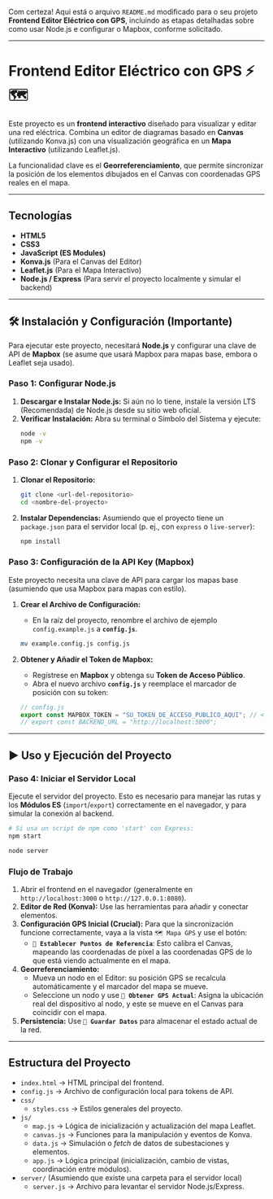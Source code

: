 Com certeza\! Aqui está o arquivo `README.md` modificado para o seu projeto **Frontend Editor Eléctrico con GPS**, incluindo as etapas detalhadas sobre como usar Node.js e configurar o Mapbox, conforme solicitado.

-----

# Frontend Editor Eléctrico con GPS ⚡🗺️

Este proyecto es un **frontend interactivo** diseñado para visualizar y editar una red eléctrica. Combina un editor de diagramas basado en **Canvas** (utilizando Konva.js) con una visualización geográfica en un **Mapa Interactivo** (utilizando Leaflet.js).

La funcionalidad clave es el **Georreferenciamiento**, que permite sincronizar la posición de los elementos dibujados en el Canvas con coordenadas GPS reales en el mapa.

-----

## Tecnologías

  * **HTML5**
  * **CSS3**
  * **JavaScript (ES Modules)**
  * **Konva.js** (Para el Canvas del Editor)
  * **Leaflet.js** (Para el Mapa Interactivo)
  * **Node.js / Express** (Para servir el proyecto localmente y simular el backend)

-----

## 🛠️ Instalación y Configuración (Importante)

Para ejecutar este proyecto, necesitará **Node.js** y configurar una clave de API de **Mapbox** (se asume que usará Mapbox para mapas base, embora o Leaflet seja usado).

### Paso 1: Configurar Node.js

1.  **Descargar e Instalar Node.js:** Si aún no lo tiene, instale la versión LTS (Recomendada) de Node.js desde su sitio web oficial.
2.  **Verificar Instalación:** Abra su terminal o Símbolo del Sistema y ejecute:
    ```bash
    node -v
    npm -v
    ```

### Paso 2: Clonar y Configurar el Repositorio

1.  **Clonar el Repositorio:**

    ```bash
    git clone <url-del-repositorio>
    cd <nombre-del-proyecto>
    ```

2.  **Instalar Dependencias:** Asumiendo que el proyecto tiene un `package.json` para el servidor local (p. ej., con `express` o `live-server`):

    ```bash
    npm install
    ```

### Paso 3: Configuración de la API Key (Mapbox)

Este proyecto necesita una clave de API para cargar los mapas base (asumiendo que usa Mapbox para mapas con estilo).

1.  **Crear el Archivo de Configuración:**

      * En la raíz del proyecto, renombre el archivo de ejemplo `config.example.js` a **`config.js`**.

    <!-- end list -->

    ```bash
    mv example.config.js config.js
    ```

2.  **Obtener y Añadir el Token de Mapbox:**

      * Regístrese en **Mapbox** y obtenga su **Token de Acceso Público**.
      * Abra el nuevo archivo **`config.js`** y reemplace el marcador de posición con su token:

    <!-- end list -->

    ```javascript
    // config.js
    export const MAPBOX_TOKEN = "SU_TOKEN_DE_ACCESO_PUBLICO_AQUI"; // <--- CAMBIAR ESTO
    // export const BACKEND_URL = "http://localhost:5000"; 
    ```

-----

## ▶️ Uso y Ejecución del Proyecto

### Paso 4: Iniciar el Servidor Local

Ejecute el servidor del proyecto. Esto es necesario para manejar las rutas y los **Módulos ES** (`import`/`export`) correctamente en el navegador, y para simular la conexión al backend.

```bash
# Si usa un script de npm como 'start' con Express:
npm start

node server
```

### Flujo de Trabajo

1.  Abrir el frontend en el navegador (generalmente en `http://localhost:3000` o `http://127.0.0.1:8080`).
2.  **Editor de Red (Konva):** Use las herramientas para añadir y conectar elementos.
3.  **Configuración GPS Inicial (Crucial):** Para que la sincronización funcione correctamente, vaya a la vista `🗺 Mapa GPS` y use el botón:
      * **`🎯 Establecer Puntos de Referencia`**: Esto calibra el Canvas, mapeando las coordenadas de píxel a las coordenadas GPS de lo que está viendo actualmente en el mapa.
4.  **Georreferenciamiento:**
      * Mueva un nodo en el Editor: su posición GPS se recalcula automáticamente y el marcador del mapa se mueve.
      * Seleccione un nodo y use **`📍 Obtener GPS Actual`**: Asigna la ubicación real del dispositivo al nodo, y este se mueve en el Canvas para coincidir con el mapa.
5.  **Persistencia:** Use **`💾 Guardar Datos`** para almacenar el estado actual de la red.

-----

## Estructura del Proyecto

  * `index.html` → HTML principal del frontend.
  * `config.js` → Archivo de configuración local para tokens de API.
  * `css/`
      * `styles.css` → Estilos generales del proyecto.
  * `js/`
      * `map.js` → Lógica de inicialización y actualización del mapa Leaflet.
      * `canvas.js` → Funciones para la manipulación y eventos de Konva.
      * `data.js` → Simulación o *fetch* de datos de subestaciones y elementos.
      * `app.js` → Lógica principal (inicialización, cambio de vistas, coordinación entre módulos).
  * `server/` (Asumiendo que existe una carpeta para el servidor local)
      * `server.js` → Archivo para levantar el servidor Node.js/Express.